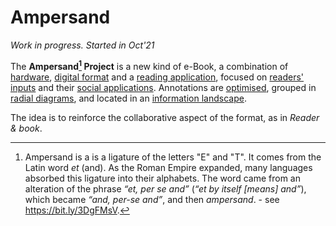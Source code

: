 # Ampersand
*Work in progress. Started in Oct'21*


The **Ampersand[^1] Project** is a new kind of e-Book, a combination of
[hardware](DEFS/HARDWARE/_hardware.md), [digital format](DEFS/oaf.md) and a [reading application](DEFS/app.md), focused on [readers' inputs](DEFS/notes.md) and their [social applications](DEFS/social.md). Annotations are
[optimised](DEFS/ai.md), grouped in [radial diagrams](DEFS/mesh.md), and located in an [information landscape](DEFS/landscape.md).




[^1]: Ampersand is a is a ligature of the letters "E" and "T". It comes from the Latin word *et* (and). As the Roman Empire expanded, many languages absorbed this ligature into their alphabets.
The word came from an alteration of the phrase *“et, per se and”* (*“et by itself [means] and”*), which became *“and, per-se and”*, and then *ampersand*. - see https://bit.ly/3DgFMsV.

The idea is to reinforce the collaborative aspect of the format, as in *Reader & book*.
